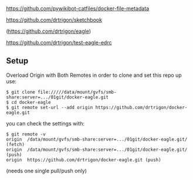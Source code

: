 https://github.com/pywikibot-catfiles/docker-file-metadata

https://github.com/drtrigon/sketchbook

(https://github.com/drtrigon/eagle)

https://github.com/drtrigon/test-eagle-edrc

## Setup
Overload Origin with Both Remotes in order to clone and set this repo up use:
```
$ git clone file://///data/mount/gvfs/smb-share:server=.../01git/docker-eagle.git
$ cd docker-eagle
$ git remote set-url --add origin https://github.com/drtrigon/docker-eagle.git
```
you can check the settings with:
```
$ git remote -v
origin  /data/mount/gvfs/smb-share:server=.../01git/docker-eagle.git/ (fetch)
origin  /data/mount/gvfs/smb-share:server=.../01git/docker-eagle.git/ (push)
origin  https://github.com/drtrigon/docker-eagle.git (push)
```
(needs one single pull/push only)
